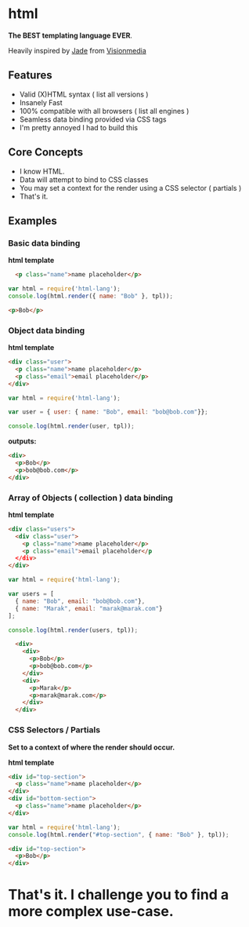 # html

**The BEST templating language EVER**.

Heavily inspired by [Jade](http://github.com/visionmedia/jade) from [Visionmedia](http://github.com/visionmedia/)

## Features

 - Valid (X)HTML syntax ( list all versions )
 - Insanely Fast 
 - 100% compatible with all browsers ( list all engines )
 - Seamless data binding provided via CSS tags
 - I'm pretty annoyed I had to build this

## Core Concepts 

 - I know HTML.
 - Data will attempt to bind to CSS classes
 - You may set a context for the render using a CSS selector ( partials )
 - That's it.

## Examples

### Basic data binding

**html template**

```html
  <p class="name">name placeholder</p>
```

```js
var html = require('html-lang');
console.log(html.render({ name: "Bob" }, tpl));
```

```html
<p>Bob</p>
```

### Object data binding

**html template**

```html
<div class="user">
  <p class="name">name placeholder</p>
  <p class="email">email placeholder</p>
</div>
```

```js
var html = require('html-lang');

var user = { user: { name: "Bob", email: "bob@bob.com"}};

console.log(html.render(user, tpl));
```

**outputs:**

```html
<div>
  <p>Bob</p>
  <p>bob@bob.com</p>
</div>
```

### Array of Objects ( collection ) data binding

**html template**

```html
<div class="users">
  <div class="user">
    <p class="name">name placeholder</p>
    <p class="email">email placeholder</p
  </div>
</div>
```

```js
var html = require('html-lang');

var users = [ 
  { name: "Bob", email: "bob@bob.com"}, 
  { name: "Marak", email: "marak@marak.com"}
];

console.log(html.render(users, tpl));
```

```html
  <div>
    <div>
      <p>Bob</p>
      <p>bob@bob.com</p>
    </div>
    <div>
      <p>Marak</p>
      <p>marak@marak.com</p>
    </div>
  </div>
```

### CSS Selectors / Partials

**Set to a context of where the render should occur.**

**html template**

```html
<div id="top-section">
  <p class="name">name placeholder</p>
</div>
<div id="bottom-section">
  <p class="name">name placeholder</p>
</div>
```

```js
var html = require('html-lang');
console.log(html.render("#top-section", { name: "Bob" }, tpl));
```

```html
<div id="top-section">
  <p>Bob</p>
</div>
```

# That's it. I challenge you to find a more complex use-case.